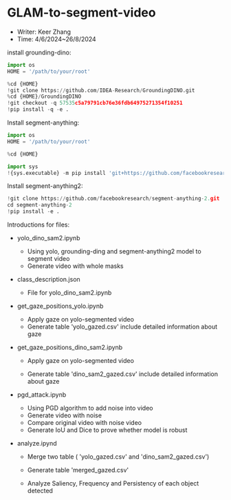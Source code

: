 # GLAM-to-segment-video
* Writer: Keer Zhang
* Time: 4/6/2024~26/8/2024



install grounding-dino:

```python
import os
HOME = '/path/to/your/root'

%cd {HOME}
!git clone https://github.com/IDEA-Research/GroundingDINO.git
%cd {HOME}/GroundingDINO
!git checkout -q 57535c5a79791cb76e36fdb64975271354f10251
!pip install -q -e .
```

Install segment-anything:

```python
import os
HOME = '/path/to/your/root'

%cd {HOME}

import sys
!{sys.executable} -m pip install 'git+https://github.com/facebookresearch/segment-anything.git'
```

Install segment-anything2:

```python
!git clone https://github.com/facebookresearch/segment-anything-2.git
cd segment-anything-2 
!pip install -e .
```



Introductions for files:

* yolo_dino_sam2.ipynb

  * Using yolo, grounding-ding and segment-anything2 model to segment video
  * Generate video with whole masks

* class_description.json

  * File for yolo_dino_sam2.ipynb

* get_gaze_positions_yolo.ipynb

  * Apply gaze on yolo-segmented video
  * Generate table 'yolo_gazed.csv' include detailed information about gaze

* get_gaze_positions_dino_sam2.ipynb

  * Apply gaze on yolo-segmented video

  * Generate table  'dino_sam2_gazed.csv' include detailed information about gaze

* pgd_attack.ipynb

  * Using PGD algorithm to add noise into video
  * Generate video with noise
  * Compare original video with noise video
  * Generate IoU and Dice to prove whether model is robust

* analyze.ipynd

  * Merge two table ( 'yolo_gazed.csv'  and 'dino_sam2_gazed.csv')

  * Generate table 'merged_gazed.csv'

  * Analyze Saliency, Frequency and Persistency of each object detected

    

